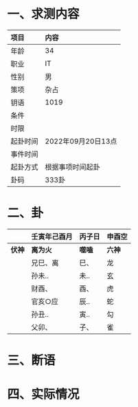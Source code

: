 # 一、求测内容
|项目|内容|
|:-|:-|
|年龄|34|
|职业|IT|
|性别|男|
|策项|杂占|
|钥语|1019|
|条件||
|时限||
|起卦时间|2022年09月20日13点|
|事件时间||
|起卦方式|根据事项时间起卦|
|卦码|333卦|

# 二、卦
||壬寅年己酉月|丙子日|申酉空|
|:-|:-|:-|:-|
|**伏神**|**离为火**|**噬嗑**|**六神**|
||兄巳、离|巳、|龙|
||孙未..|未..|玄|
||财酉、|酉、|虎|
||官亥○应|辰..|蛇|
||孙丑..|寅..|勾|
||父卯、|子、|雀|


# 三、断语

# 四、实际情况